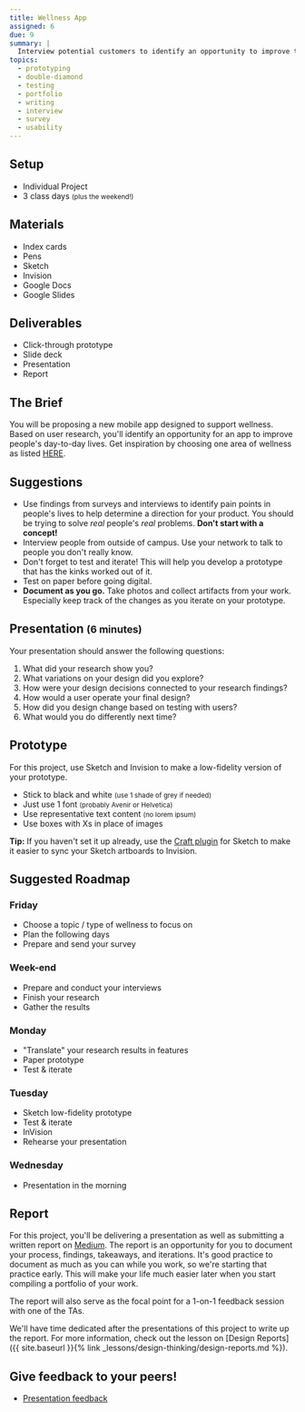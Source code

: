 ```yaml
---
title: Wellness App
assigned: 6
due: 9
summary: |
  Interview potential customers to identify an opportunity to improve their well-being with a thoughtful mobile app. Remember: you are not your user.
topics:
  - prototyping
  - double-diamond
  - testing
  - portfolio
  - writing
  - interview
  - survey
  - usability
---
```



Setup
-----

- Individual Project
- 3 class days <small>(plus the weekend!)</small>


Materials
---------

- Index cards
- Pens
- Sketch
- Invision
- Google Docs
- Google Slides


Deliverables
------------

- Click-through prototype
- Slide deck
- Presentation
- Report


The Brief
---------

You will be proposing a new mobile app designed to support wellness. Based on user research, you'll identify an opportunity for an app to improve people's day-to-day lives. Get inspiration by choosing one area of wellness as listed [HERE](https://www.mindbodygreen.com/0-6795/Are-You-Balanced-Here-are-the-7-Kinds-of-Wellness-You-Need.html).


Suggestions
-----------

- Use findings from surveys and interviews to identify pain points in people's lives to help determine a direction for your product. You should be trying to solve *real* people's *real* problems. **Don't start with a concept!**
- Interview people from outside of campus. Use your network to talk to people you don't really know.
- Don't forget to test and iterate! This will help you develop a prototype that has the kinks worked out of it.
- Test on paper before going digital.
- **Document as you go.** Take photos and collect artifacts from your work. Especially keep track of the changes as you iterate on your prototype.


Presentation <small>(6 minutes)</small>
------------

Your presentation should answer the following questions:

1. What did your research show you?
2. What variations on your design did you explore?
3. How were your design decisions connected to your research findings?
4. How would a user operate your final design?
5. How did you design change based on testing with users?
6. What would you do differently next time?


Prototype
---------

For this project, use Sketch and Invision to make a low-fidelity version of your prototype.

- Stick to black and white <small>(use 1 shade of grey if needed)</small>
- Just use 1 font <small>(probably Avenir or Helvetica)</small>
- Use representative text content <small>(no lorem ipsum)</small>
- Use boxes with Xs in place of images

**Tip:** If you haven't set it up already, use the [Craft plugin](https://www.invisionapp.com/craft) for Sketch to make it easier to sync your Sketch artboards to Invision.


Suggested Roadmap
-----------------

### Friday

- Choose a topic / type of wellness to focus on
- Plan the following days
- Prepare and send your survey

### Week-end

- Prepare and conduct your interviews
- Finish your research
- Gather the results

### Monday

- "Translate" your research results in features
- Paper prototype
- Test & iterate

### Tuesday

- Sketch low-fidelity prototype
- Test & iterate
- InVision
- Rehearse your presentation

### Wednesday

- Presentation in the morning


Report
------

For this project, you'll be delivering a presentation as well as submitting a written report on [Medium](https://medium.com/). The report is an opportunity for you to document your process, findings, takeaways, and iterations. It's good practice to document as much as you can while you work, so we're starting that practice early. This will make your life much easier later when you start compiling a portfolio of your work.

The report will also serve as the focal point for a 1-on-1 feedback session with one of the TAs.

We'll have time dedicated after the presentations of this project to write up the report. For more information, check out the lesson on [Design Reports]({{ site.baseurl }}{% link _lessons/design-thinking/design-reports.md %}).


Give feedback to your peers!
---------------------------

 - [Presentation feedback](https://drive.google.com/drive/folders/1Rr3pGaOqGf-hexTIRN_0Fd2aZfts5CJf)
